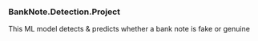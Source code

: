 ### BankNote.Detection.Project
This ML model detects &amp; predicts whether a bank note is fake or genuine


